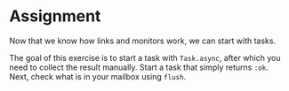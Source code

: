 # Assignment

Now that we know how links and monitors work, we can start with tasks.

The goal of this exercise is to start a task with `Task.async`, after which you need to collect the result manually.
Start a task that simply returns `:ok`. Next, check what is in your mailbox using `flush`.

